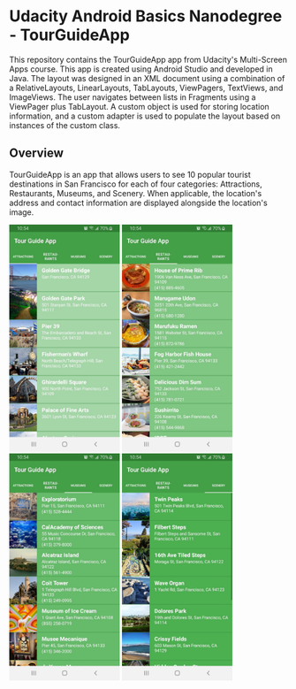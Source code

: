 # Udacity Android Basics Nanodegree - TourGuideApp
This repository contains the TourGuideApp app from Udacity's Multi-Screen Apps course. This app is created using Android Studio and developed in Java. The layout was designed in an XML document using a combination of a RelativeLayouts, LinearLayouts, TabLayouts, ViewPagers, TextViews, and ImageViews. The user navigates between lists in Fragments using a ViewPager plus TabLayout. A custom object is used for storing location information, and a custom adapter is used to populate the layout based on instances of the custom class.

## Overview
TourGuideApp is an app that allows users to see 10 popular tourist destinations in San Francisco for each of four categories: Attractions, Restaurants, Museums, and Scenery. When applicable, the location's address and contact information are displayed alongside the location's image. 

<img src="Screenshots/TourGuide1.jpg" width="200"> <img src="Screenshots/TourGuide2.jpg" width="200"> <img src="Screenshots/TourGuide3.jpg" width="200"> <img src="Screenshots/TourGuide4.jpg" width="200">
